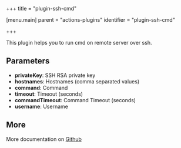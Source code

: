 +++
title = "plugin-ssh-cmd"

[menu.main]
parent = "actions-plugins"
identifier = "plugin-ssh-cmd"

+++

This plugin helps you to run cmd on remote server over ssh.

## Parameters

* **privateKey**: SSH RSA private key
* **hostnames**: Hostnames (comma separated values)
* **command**: Command
* **timeout**: Timeout (seconds)
* **commandTimeout**: Command Timeout (seconds)
* **username**: Username


## More

More documentation on [Github](https://github.com/ovh/cds/tree/master/contrib/plugins/plugin-ssh-cmd/README.md)

